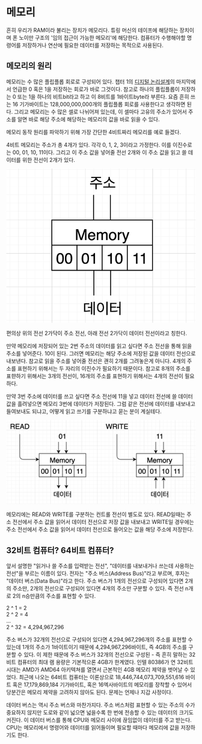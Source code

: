 # 메모리

흔히 우리가 RAM이라 불리는 장치가 메모리다. 튜링 머신의 테이프에 해당하는 장치이며 폰 노이만 구조의 '임의 접근이 가능한 메모리'에 해당한다. 컴퓨터가 수행해야할 명령어를 저장하거나 연산에 필요한 데이터를 저장하는 목적으로 사용된다.

## 메모리의 원리

메모리는 수 많은 플립플롭 회로로 구성되어 있다. 챕터 1의 [디지털 논리설계](../ch1-computer-science-intro/section3-digital-circuit.md)의 마지막에서 언급한 0 혹은 1을 저장하는 회로가 바로 그것이다. 참고로 하나의 플립플롭이 저장하는 0 또는 1을 하나의 비트bit라고 하고 이 8비트를 1바이트byte라 부른다. 요즘 흔히 쓰는 16 기가바이트는 128,000,000,000개의 플립플롭 회로를 사용한다고 생각하면 된다. 그리고 메모리는 수 많은 셀로 나뉘어져 있는데, 이 셀마다 고유의 주소가 있어서 주소를 알면 바로 해당 주소에 해당하는 메모리의 값을 바로 읽을 수 있다.

메모리 동작 원리를 파악하기 위해 가장 간단한 4비트짜리 메모리를 예로 들겠다.

4비트 메모리는 주소가 총 4개가 있다. 각각 0, 1, 2, 3이라고 가정한다. 이를 이진수로는 00, 01, 10, 11이다. 그리고 이 주소 값을 넣어줄 전선 2개와 이 주소 값을 읽고 쓸 데이터를 위한 전선이 2개가 있다. 

![4비트 메모리](./img/4bit-memory.png)

편의상 위의 전선 2가닥이 주소 전선, 아래 전선 2가닥이 데이터 전선이라고 칭한다.

만약 메모리에 저장되어 있는 2번 주소의 데이터를 읽고 싶다면 주소 전선을 통해 읽을 주소를 넣어준다. 10이 된다. 그러면 메모리는 해당 주소에 저장된 값을 데이터 전선으로 내보낸다. 참고로 읽을 주소를 넣어줄 전선은 괜히 2개를 그려놓은게 아니다. 4개의 주소를 표현하기 위해서는 두 자리의 이진수가 필요하기 때문이다. 참고로 8개의 주소를 표햔하기 위해서는 3개의 전선이, 16개의 주소를 표현하기 위해서는 4개의 전선이 필요하다.

만약 3번 주소에 데이터를 쓰고 싶다면 주소 전선에 11을 넣고 데이터 전선에 쓸 데이터 값을 흘려넣으면 메모리 3번에 데이터가 저장된다. 그럼 같은 전선에 데이터를 내보내고 들여보내도 되냐고, 어떻게 읽고 쓰기를 구분하냐고 묻는 분이 계실테다.

![메모리 읽고 쓰기](./img/memory-read-write.png)

메모리에는 READ와 WRITE를 구분하는 컨트롤 전선이 별도로 있다. READ일때는 주소 전선에서 주소 값을 읽어서 데이터 전선으로 저장 값을 내보내고 WRITE일 경우에는 주소 전선에서 주소 값을 읽어서 데이터 전선으로 들어오는 값을 해당 주소에 저장한다.

## 32비트 컴퓨터? 64비트 컴퓨터?

앞서 설명한 "읽거나 쓸 주소를 입력받는 전선", "데이터를 내보내거나 쓰는데 사용하는 전선"을 부르는 이름이 있다. 전자는 "주소 버스(Address Bus)"라고 부르며, 후자는 "데이터 버스(Data Bus)"라고 한다. 주소 버스가 1개의 전선으로 구성되어 있다면 2개의 주소만, 2개의 전선으로 구성되어 있다면 4개의 주소만 구분할 수 있다. 즉 전선 n개로 2의 n승만큼의 주소를 표현할 수 있다.

2 ^ 1 = 2   
2 ^ 2 = 4   
...   
2 ^ 32 = 4,294,967,296    

주소 버스가 32개의 전선으로 구성되어 있다면 4,294,967,296개의 주소를 표현할 수 있는데 1개의 주소가 1바이트이기 때문에 4,294,967,296바이트, 즉 4GB의 주소를 구분할 수 있다. 이 제한 때문에 주소 버스가 32개의 전선으로 구성된 - 즉 흔히 말하는 32비트 컴퓨터의 최대 램 용량은 기본적으론 4GB가 한계였다. 인텔 80386가 연 32비트 시대는 AMD가 AMD64 아키텍쳐를 열면서 근본적인 4GB 메모리 제약을 벗어날 수 있었다. 최근에 나오는 64비트 컴퓨터는 이론상으로 18,446,744,073,709,551,616 바이트 혹은 17,179,869,184 기가바이트, 혹은 16엑사바이트의 메모리를 장착할 수 있어서 당분간은 메모리 제약을 고려하지 않아도 된다. 문제는 언제나 지갑 사정이다.

데이터 버스는 역시 주소 버스와 마찬가지다. 주소 버스처럼 표현할 수 있는 주소의 수가 중요하지 않지만 도로와 같이 넓으면 넓을수록 한 번에 전송할 수 있는 데이터의 크기도 커진다. 이 데이터 버스를 통해 CPU와 메모리 사이에 끊임없이 데이터를 주고 받는다. CPU는 메모리에서 명령어와 데이터를 읽어들이며 필요할 때마다 메모리에 값을 저장하기도 한다.
